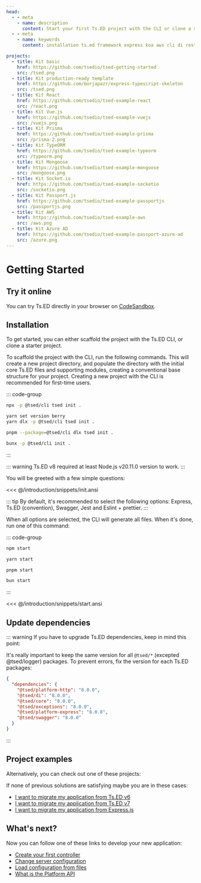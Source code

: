 ```yaml
---
head:
  - - meta
    - name: description
      content: Start your first Ts.ED project with the CLI or clone a starter project. Ts.ED provides a conventional base structure for your project, making it easy to get started. Choose from a variety of starter projects to find the one that best suits your needs.
  - - meta
    - name: keywords
      content: installation ts.ed framework express koa aws cli di rest graphql typescript node.js bun.js javascript native ESM decorators jsonschema class models providers pipes middlewares testing developer

projects:
  - title: Kit basic
    href: https://github.com/tsedio/tsed-getting-started
    src: /tsed.png
  - title: Kit production-ready template
    href: https://github.com/borjapazr/express-typescript-skeleton
    src: /tsed.png
  - title: Kit React
    href: https://github.com/tsedio/tsed-example-react
    src: /react.png
  - title: Kit Vue.js
    href: https://github.com/tsedio/tsed-example-vuejs
    src: /vuejs.png
  - title: Kit Prisma
    href: https://github.com/tsedio/tsed-example-prisma
    src: /prisma-2.png
  - title: Kit TypeORM
    href: https://github.com/tsedio/tsed-example-typeorm
    src: /typeorm.png
  - title: Kit Mongoose
    href: https://github.com/tsedio/tsed-example-mongoose
    src: /mongoose.png
  - title: Kit Socket.io
    href: https://github.com/tsedio/tsed-example-socketio
    src: /socketio.png
  - title: Kit Passport.js
    href: https://github.com/tsedio/tsed-example-passportjs
    src: /passportjs.png
  - title: Kit AWS
    href: https://github.com/tsedio/tsed-example-aws
    src: /aws.png
  - title: Kit Azure AD
    href: https://github.com/tsedio/tsed-example-passport-azure-ad
    src: /azure.png
---
```


# Getting Started

## Try it online

You can try Ts.ED directly in your browser on [CodeSandbox](https://codesandbox.io/p/devbox/tsed-mongoose-example-omkbm).

## Installation

To get started, you can either scaffold the project with the Ts.ED CLI, or clone a starter project.

To scaffold the project with the CLI, run the following commands. This will create a new project directory,
and populate the directory with the initial core Ts.ED files and supporting modules, creating a conventional base structure for your project.
Creating a new project with the CLI is recommended for first-time users.

::: code-group

```sh [npm]
npx -p @tsed/cli tsed init .
```

```sh [yarn]
yarn set version berry
yarn dlx -p @tsed/cli tsed init .
```

```sh [pnpm]
pnpm --package=@tsed/cli dlx tsed init .
```

```sh [bun]
bunx -p @tsed/cli init .
```

:::

::: warning
Ts.ED v8 required at least Node.js v20.11.0 version to work.
:::

You will be greeted with a few simple questions:

<<< @/introduction/snippets/init.ansi

::: tip
By default, it's recommended to select the following options: Express, Ts.ED (convention), Swagger, Jest and Eslint + prettier.
:::

When all options are selected, the CLI will generate all files.
When it's done, run one of this command:

::: code-group

```sh [npm]
npm start
```

```sh [yarn]
yarn start
```

```sh [pnpm]
pnpm start
```

```sh [bun]
bun start
```

:::

<<< @/introduction/snippets/start.ansi

## Update dependencies

::: warning
If you have to upgrade Ts.ED dependencies, keep in mind this point:

It's really important to keep the same version for all `@tsed/*` (excepted @tsed/logger) packages.
To prevent errors, fix the version for each Ts.ED packages:

```json
{
  "dependencies": {
    "@tsed/platform-http": "8.0.0",
    "@tsed/di": "8.0.0",
    "@tsed/core": "8.0.0",
    "@tsed/exceptions": "8.0.0",
    "@tsed/platform-express": "8.0.0",
    "@tsed/swagger": "8.0.0"
  }
}
```

:::

## Project examples

Alternatively, you can check out one of these projects:

<Projects type="projects" />

If none of previous solutions are satisfying maybe you are in these cases:

- [I want to migrate my application from Ts.ED v6](/introduction/migrate-from-v6)
- [I want to migrate my application from Ts.ED v7](/introduction/migrate-from-v7)
- [I want to migrate my application from Express.js](/introduction/migrate-from-express)

## What's next?

Now you can follow one of these links to develop your new application:

- [Create your first controller](/introduction/create-your-first-controller.md)
- [Change server configuration](/docs/configuration/index.md)
- [Load configuration from files](/docs/configuration/index.md)
- [What is the Platform API](/docs/platform-api.md)
